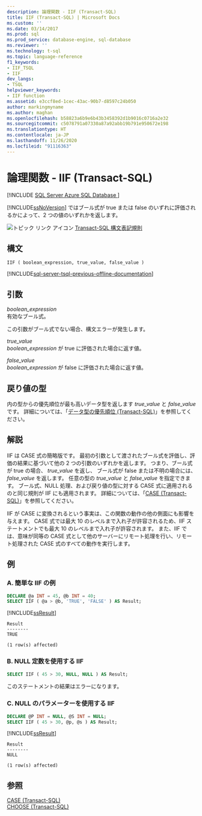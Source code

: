```yaml
---
description: 論理関数 - IIF (Transact-SQL)
title: IIF (Transact-SQL) | Microsoft Docs
ms.custom: ''
ms.date: 03/14/2017
ms.prod: sql
ms.prod_service: database-engine, sql-database
ms.reviewer: ''
ms.technology: t-sql
ms.topic: language-reference
f1_keywords:
- IIF_TSQL
- IIF
dev_langs:
- TSQL
helpviewer_keywords:
- IIF function
ms.assetid: e3ccf8ed-1cec-43ac-90b7-d8597c24b050
author: markingmyname
ms.author: maghan
ms.openlocfilehash: b58823a6b9e6b43b3458392d1b9016c0716a2e32
ms.sourcegitcommit: c5078791a07330a87a92abb19b791e950672e198
ms.translationtype: HT
ms.contentlocale: ja-JP
ms.lasthandoff: 11/26/2020
ms.locfileid: "91116363"
---
```

# <a name="logical-functions---iif-transact-sql"></a>論理関数 - IIF (Transact-SQL)
[!INCLUDE [SQL Server Azure SQL Database ](../../includes/applies-to-version/sql-asdb.md)]

  [!INCLUDE[ssNoVersion](../../includes/ssnoversion-md.md)] ではブール式が true または false のいずれに評価されるかによって、2 つの値のいずれかを返します。  
  
 ![トピック リンク アイコン](../../database-engine/configure-windows/media/topic-link.gif "トピック リンク アイコン") [Transact-SQL 構文表記規則](../../t-sql/language-elements/transact-sql-syntax-conventions-transact-sql.md)  
  
## <a name="syntax"></a>構文  
  
```syntaxsql
IIF ( boolean_expression, true_value, false_value )  
```  
  
[!INCLUDE[sql-server-tsql-previous-offline-documentation](../../includes/sql-server-tsql-previous-offline-documentation.md)]

## <a name="arguments"></a>引数
 *boolean_expression*  
 有効なブール式。  
  
 この引数がブール式でない場合、構文エラーが発生します。  
  
 *true_value*  
 *boolean_expression* が true に評価された場合に返す値。  
  
 *false_value*  
 *boolean_expression* が false に評価された場合に返す値。  
  
## <a name="return-types"></a>戻り値の型  
 内の型からの優先順位が最も高いデータ型を返します *true_value* と *false_value* です。 詳細については、「[データ型の優先順位 &#40;Transact-SQL&#41;](../../t-sql/data-types/data-type-precedence-transact-sql.md)」を参照してください。  
  
## <a name="remarks"></a>解説  
 IIF は CASE 式の簡略版です。 最初の引数として渡されたブール式を評価し、評価の結果に基づいて他の 2 つの引数のいずれかを返します。 つまり、ブール式が true の場合、 *true_value* を返し、 ブール式が false または不明の場合には、*false_value* を返します。 任意の型の *true_value* と *false_value* を指定できます。 ブール式、NULL 処理、および戻り値の型に対する CASE 式に適用されるのと同じ規則が IIF にも適用されます。 詳細については、「[CASE &#40;Transact-SQL&#41;](../../t-sql/language-elements/case-transact-sql.md)」を参照してください。  
  
 IIF が CASE に変換されるという事実は、この関数の動作の他の側面にも影響を与えます。 CASE 式では最大 10 のレベルまで入れ子が許容されるため、IIF ステートメントでも最大 10 のレベルまで入れ子が許容されます。 また、IIF では、意味が同等の CASE 式として他のサーバーにリモート処理を行い、リモート処理された CASE 式のすべての動作を実行します。  
  
## <a name="examples"></a>例  
  
### <a name="a-simple-iif-example"></a>A. 簡単な IIF の例  
  
```sql  
DECLARE @a INT = 45, @b INT = 40;  
SELECT IIF ( @a > @b, 'TRUE', 'FALSE' ) AS Result;  
```  
  
 [!INCLUDE[ssResult](../../includes/ssresult-md.md)]  
  
```  
Result  
--------  
TRUE  
  
(1 row(s) affected)  
```  
  
### <a name="b-iif-with-null-constants"></a>B. NULL 定数を使用する IIF  
  
```sql 
SELECT IIF ( 45 > 30, NULL, NULL ) AS Result;  
```  
  
 このステートメントの結果はエラーになります。  
  
### <a name="c-iif-with-null-parameters"></a>C. NULL のパラメーターを使用する IIF  
  
```sql  
DECLARE @P INT = NULL, @S INT = NULL;  
SELECT IIF ( 45 > 30, @p, @s ) AS Result;  
```  
  
 [!INCLUDE[ssResult](../../includes/ssresult-md.md)]  
  
```  
Result  
--------  
NULL  
  
(1 row(s) affected)  
```  
  
## <a name="see-also"></a>参照  
 [CASE &#40;Transact-SQL&#41;](../../t-sql/language-elements/case-transact-sql.md)   
 [CHOOSE &#40;Transact-SQL&#41;](../../t-sql/functions/logical-functions-choose-transact-sql.md)  
  
  
